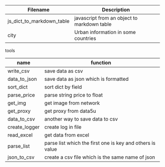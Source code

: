 | Filename                  | Description                                 |
| ------------------------- | ------------------------------------------- |
| js_dict_to_markdown_table | javascript from an object to markdown table |
| city                      | Urban information in some countries         |

tools

| name | function |
| ------------------------- | ------------------------------------------- |
| write_csv | save data as csv  |
| data_to_json | save data as json which is formatted  |
| sort_dict | sort dict by field  |
| parse_price | parse string price to float  |
| get_img | get image from network |
| get_proxy | get proxy from data5u |
| data_to_csv | another way to save data to csv |
| create_logger | create log in file |
| read_excel | get data from excel |
| parse_list | parse list which the first one is key and others is value |
| json_to_csv | create a csv file which is the same name of json  |



